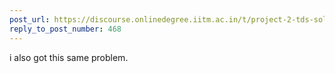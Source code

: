 ```yaml
---
post_url: https://discourse.onlinedegree.iitm.ac.in/t/project-2-tds-solver-discussion-thread/169029/469
reply_to_post_number: 468
---
```

i also got this same problem.